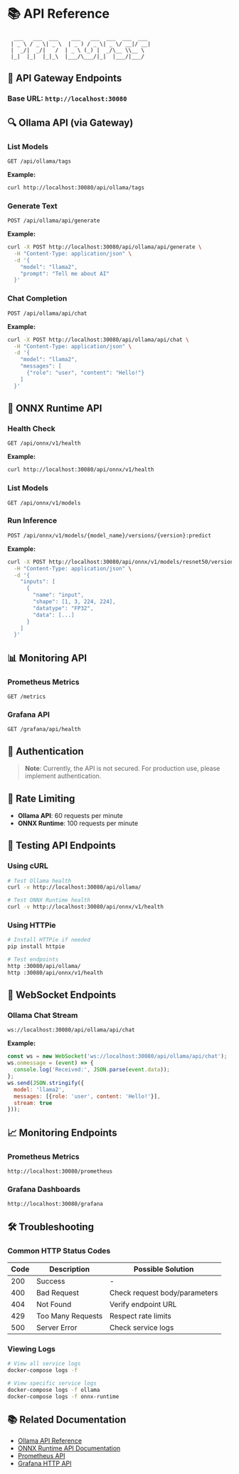 # 📚 API Reference

```
  ___   ___  ___    ___   ___  ___  ___  ___ 
 | _ \ / _ \| _ \  | _ ) / _ \| _ \/ __|/ __|
 |  _/|  _/|   /  | _ \ (_) |  _/\__ \\__ \
 |_|  |_|  |_|_\  |___/\___/|_|  |___/|___/
```

## 📡 API Gateway Endpoints

### Base URL: `http://localhost:30080`

## 🔍 Ollama API (via Gateway)

### List Models
```http
GET /api/ollama/tags
```

**Example:**
```bash
curl http://localhost:30080/api/ollama/tags
```

### Generate Text
```http
POST /api/ollama/api/generate
```

**Example:**
```bash
curl -X POST http://localhost:30080/api/ollama/api/generate \
  -H "Content-Type: application/json" \
  -d '{
    "model": "llama2",
    "prompt": "Tell me about AI"
  }'
```

### Chat Completion
```http
POST /api/ollama/api/chat
```

**Example:**
```bash
curl -X POST http://localhost:30080/api/ollama/api/chat \
  -H "Content-Type: application/json" \
  -d '{
    "model": "llama2",
    "messages": [
      {"role": "user", "content": "Hello!"}
    ]
  }'
```

## 🤖 ONNX Runtime API

### Health Check
```http
GET /api/onnx/v1/health
```

**Example:**
```bash
curl http://localhost:30080/api/onnx/v1/health
```

### List Models
```http
GET /api/onnx/v1/models
```

### Run Inference
```http
POST /api/onnx/v1/models/{model_name}/versions/{version}:predict
```

**Example:**
```bash
curl -X POST http://localhost:30080/api/onnx/v1/models/resnet50/versions/1:predict \
  -H "Content-Type: application/json" \
  -d '{
    "inputs": [
      {
        "name": "input",
        "shape": [1, 3, 224, 224],
        "datatype": "FP32",
        "data": [...]
      }
    ]
  }'
```

## 📊 Monitoring API

### Prometheus Metrics
```http
GET /metrics
```

### Grafana API
```http
GET /grafana/api/health
```

## 🔐 Authentication

> **Note**: Currently, the API is not secured. For production use, please implement authentication.

## 🚦 Rate Limiting

- **Ollama API**: 60 requests per minute
- **ONNX Runtime**: 100 requests per minute

## 🧪 Testing API Endpoints

### Using cURL
```bash
# Test Ollama health
curl -v http://localhost:30080/api/ollama/

# Test ONNX Runtime health
curl -v http://localhost:30080/api/onnx/v1/health
```

### Using HTTPie
```bash
# Install HTTPie if needed
pip install httpie

# Test endpoints
http :30080/api/ollama/
http :30080/api/onnx/v1/health
```

## 🔄 WebSocket Endpoints

### Ollama Chat Stream
```
ws://localhost:30080/api/ollama/api/chat
```

**Example:**
```javascript
const ws = new WebSocket('ws://localhost:30080/api/ollama/api/chat');
ws.onmessage = (event) => {
  console.log('Received:', JSON.parse(event.data));
};
ws.send(JSON.stringify({
  model: 'llama2',
  messages: [{role: 'user', content: 'Hello!'}],
  stream: true
}));
```

## 📈 Monitoring Endpoints

### Prometheus Metrics
```
http://localhost:30080/prometheus
```

### Grafana Dashboards
```
http://localhost:30080/grafana
```

## 🛠️ Troubleshooting

### Common HTTP Status Codes

| Code | Description | Possible Solution |
|------|-------------|-------------------|
| 200 | Success | - |
| 400 | Bad Request | Check request body/parameters |
| 404 | Not Found | Verify endpoint URL |
| 429 | Too Many Requests | Respect rate limits |
| 500 | Server Error | Check service logs |

### Viewing Logs

```bash
# View all service logs
docker-compose logs -f

# View specific service logs
docker-compose logs -f ollama
docker-compose logs -f onnx-runtime
```

## 📚 Related Documentation

- [Ollama API Reference](https://github.com/jmorganca/ollama/blob/main/docs/api.md)
- [ONNX Runtime API Documentation](https://onnxruntime.ai/docs/api/)
- [Prometheus API](https://prometheus.io/docs/prometheus/latest/querying/api/)
- [Grafana HTTP API](https://grafana.com/docs/grafana/latest/developers/http_api/)
